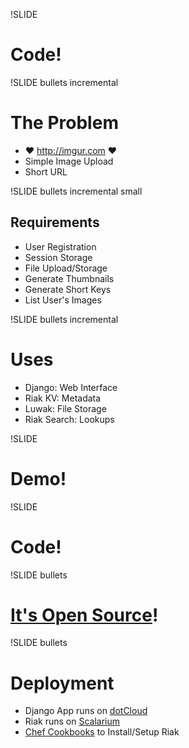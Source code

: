 !SLIDE

# Code!

!SLIDE bullets incremental

# The Problem

* ♥ <http://imgur.com> ♥
* Simple Image Upload
* Short URL

!SLIDE bullets incremental small

## Requirements

* User Registration
* Session Storage
* File Upload/Storage
* Generate Thumbnails
* Generate Short Keys
* List User's Images

!SLIDE bullets incremental

# Uses

* Django: Web Interface
* Riak KV: Metadata
* Luwak: File Storage
* Riak Search: Lookups

!SLIDE

# Demo!

!SLIDE

# Code!

!SLIDE bullets

# [It's Open Source](http://github.com/basho/riagi)!

!SLIDE bullets

# Deployment

* Django App runs on [dotCloud](http://dotcloud.com)
* Riak runs on [Scalarium](http://scalarium.com)
* [Chef Cookbooks](https://github.com/mattmatt/scalarium-riak) to Install/Setup Riak
